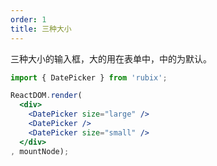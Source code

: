 ```yaml
---
order: 1
title: 三种大小
---
```


三种大小的输入框，大的用在表单中，中的为默认。

````jsx
import { DatePicker } from 'rubix';

ReactDOM.render(
  <div>
    <DatePicker size="large" />
    <DatePicker />
    <DatePicker size="small" />
  </div>
, mountNode);
````
